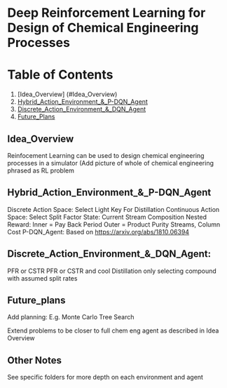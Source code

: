 # Deep Reinforcement Learning for Design of Chemical Engineering Processes

# Table of Contents
1. [Idea_Overview] (#Idea_Overview)
2. [Hybrid_Action_Environment_&_P-DQN_Agent](#Hybrid_Action_Environment_&_P-DQN_Agent)
3. [Discrete_Action_Environment_&_DQN_Agent](#Discrete_Action_Environment_&_DQN_Agent)
4. [Future_Plans](#Future_Plans)

## Idea_Overview
Reinfocement Learning can be used to design chemical engineering processes in a simulator
(Add picture of whole of chemical engineering phrased as RL problem

## Hybrid_Action_Environment_&_P-DQN_Agent
Discrete Action Space: Select Light Key For Distillation
Continuous Action Space: Select Split Factor
State: Current Stream Composition
Nested Reward: Inner = Pay Back Period
               Outer = Product Purity Streams, Column Cost
P-DQN_Agent:
Based on https://arxiv.org/abs/1810.06394

## Discrete_Action_Environment_&_DQN_Agent:
PFR or CSTR
PFR or CSTR and cool
Distillation only selecting compound with assumed split rates

## Future_plans
Add planning: E.g. Monte Carlo Tree Search

Extend problems to be closer to full chem eng agent as described in Idea Overview

## Other Notes
See specific folders for more depth on each environment and agent

